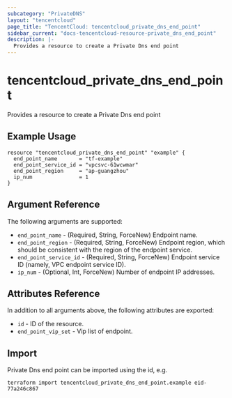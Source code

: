 ```yaml
---
subcategory: "PrivateDNS"
layout: "tencentcloud"
page_title: "TencentCloud: tencentcloud_private_dns_end_point"
sidebar_current: "docs-tencentcloud-resource-private_dns_end_point"
description: |-
  Provides a resource to create a Private Dns end point
---
```


# tencentcloud_private_dns_end_point

Provides a resource to create a Private Dns end point

## Example Usage

```hcl
resource "tencentcloud_private_dns_end_point" "example" {
  end_point_name       = "tf-example"
  end_point_service_id = "vpcsvc-61wcwmar"
  end_point_region     = "ap-guangzhou"
  ip_num               = 1
}
```

## Argument Reference

The following arguments are supported:

* `end_point_name` - (Required, String, ForceNew) Endpoint name.
* `end_point_region` - (Required, String, ForceNew) Endpoint region, which should be consistent with the region of the endpoint service.
* `end_point_service_id` - (Required, String, ForceNew) Endpoint service ID (namely, VPC endpoint service ID).
* `ip_num` - (Optional, Int, ForceNew) Number of endpoint IP addresses.

## Attributes Reference

In addition to all arguments above, the following attributes are exported:

* `id` - ID of the resource.
* `end_point_vip_set` - Vip list of endpoint.



## Import

Private Dns end point can be imported using the id, e.g.

```
terraform import tencentcloud_private_dns_end_point.example eid-77a246c867
```

